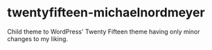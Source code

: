 # twentyfifteen-michaelnordmeyer

Child theme to WordPress' Twenty Fifteen theme having only minor changes to my liking.
